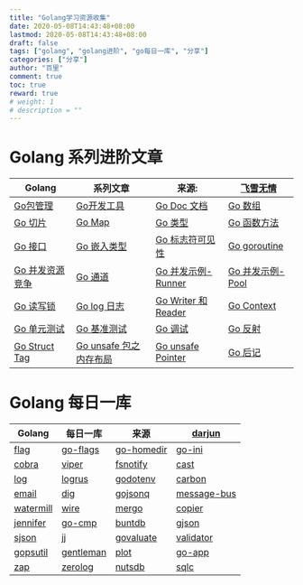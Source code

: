 ```yaml
---
title: "Golang学习资源收集"
date: 2020-05-08T14:43:48+08:00
lastmod: 2020-05-08T14:43:48+08:00
draft: false
tags: ["golang", "golang进阶", "go每日一库", "分享"]
categories: ["分享"]
author: "百里"
comment: true
toc: true
reward: true
# weight: 1
# description = ""
---
```


# Golang 系列进阶文章

| Golang |系列文章|来源:|[飞雪无情](https://www.flysnow.org/tags/golang)|
| ---------------------------------------------------------- | ---------------------------------------------------------- | ---------------------------------------------------------- | ---------------------------------------------------------- |
| [Go包管理](https://www.flysnow.org/2017/03/04/go-in-action-go-package.html) | [Go开发工具](https://www.flysnow.org/2017/03/08/go-in-action-go-tools.html) | [Go Doc 文档](https://www.flysnow.org/2017/03/09/go-in-action-go-doc.html) | [Go 数组](https://www.flysnow.org/2017/03/13/go-in-action-go-array.html) |
| [Go 切片](https://www.flysnow.org/2017/03/14/go-in-action-go-slice.html) | [Go Map](https://www.flysnow.org/2017/03/23/go-in-action-go-map.html) | [Go 类型](https://www.flysnow.org/2017/03/26/go-in-action-go-type.html) | [Go 函数方法](https://www.flysnow.org/2017/03/31/go-in-action-go-method.html) |
| [Go 接口](https://www.flysnow.org/2017/04/03/go-in-action-go-interface.html) | [Go 嵌入类型](https://www.flysnow.org/2017/04/06/go-in-action-go-embedded-type.html) | [Go 标志符可见性](https://www.flysnow.org/2017/04/08/go-in-action-go-identifier-export.html) | [Go goroutine](https://www.flysnow.org/2017/04/11/go-in-action-go-goroutine.html) |
| [Go 并发资源竞争](https://www.flysnow.org/2017/04/15/go-in-action-go-concurrent-resource.html) | [Go 通道](https://www.flysnow.org/2017/04/17/go-in-action-go-channel.html) | [Go 并发示例-Runner](https://www.flysnow.org/2017/04/29/go-in-action-go-runner.html) | [Go 并发示例-Pool](https://www.flysnow.org/2017/05/01/go-in-action-go-pool.html) |
| [Go 读写锁](https://www.flysnow.org/2017/05/03/go-in-action-go-read-write-lock.html) | [Go log 日志](https://www.flysnow.org/2017/05/06/go-in-action-go-log.html) | [Go Writer 和 Reader](https://www.flysnow.org/2017/05/08/go-in-action-go-reader-writer.html) | [Go Context](https://www.flysnow.org/2017/05/12/go-in-action-go-context.html) |
| [Go 单元测试](https://www.flysnow.org/2017/05/16/go-in-action-go-unit-test.html) | [Go 基准测试](https://www.flysnow.org/2017/05/21/go-in-action-go-benchmark-test.html) | [ Go 调试](https://www.flysnow.org/2017/06/07/go-in-action-go-debug.html) | [Go 反射](https://www.flysnow.org/2017/06/13/go-in-action-go-reflect.html) |
| [Go Struct Tag](https://www.flysnow.org/2017/06/25/go-in-action-struct-tag.html) | [Go unsafe 包之内存布局](https://www.flysnow.org/2017/07/02/go-in-action-unsafe-memory-layout.html) | [Go unsafe Pointer](https://www.flysnow.org/2017/07/06/go-in-action-unsafe-pointer.html) | [Go 后记](https://www.flysnow.org/2017/07/19/go-in-action-postscript.html) |

# Golang 每日一库

| Golang | 每日一库 | 来源 | [darjun](https://darjun.github.io/)  |
| ------------------------------------------------------------ | ------------------------------------------------------------ | ------------------------------------------------------------ | ------------------------------------------------------------ |
|[flag](https://segmentfault.com/a/1190000021561407)|[go-flags](https://segmentfault.com/a/1190000021573343)|[go-homedir](https://segmentfault.com/a/1190000021585053)|[go-ini](https://segmentfault.com/a/1190000021595681)|
|[cobra](https://segmentfault.com/a/1190000021616743)|[viper](https://segmentfault.com/a/1190000021625875)|[fsnotify](https://segmentfault.com/a/1190000021632889)|[cast](https://segmentfault.com/a/1190000021684109)|
|[log](https://segmentfault.com/a/1190000021702701)|[logrus](https://segmentfault.com/a/1190000021706728)|[godotenv](https://segmentfault.com/a/1190000021735360)|[carbon](https://segmentfault.com/a/1190000021754301)|
|[email](https://segmentfault.com/a/1190000021761747)|[dig](https://segmentfault.com/a/1190000021813270)|[gojsonq](https://segmentfault.com/a/1190000021830156)|[message-bus](https://segmentfault.com/a/1190000021850813)|
|[watermill](https://segmentfault.com/a/1190000021881252)|[wire](https://segmentfault.com/a/1190000021895220)|[mergo](https://segmentfault.com/a/1190000021997004)|[copier](https://segmentfault.com/a/1190000022008881)|
|[jennifer](https://segmentfault.com/a/1190000022018652)|[go-cmp](https://segmentfault.com/a/1190000022095737)|[buntdb](https://segmentfault.com/a/1190000022102931)|[gjson](https://segmentfault.com/a/1190000022134050)|
|[sjson](https://segmentfault.com/a/1190000022148617)|[jj](https://segmentfault.com/a/1190000022163724)|[govaluate](https://segmentfault.com/a/1190000022235609)|[validator](https://segmentfault.com/a/1190000022272272)|
|[gopsutil](https://segmentfault.com/a/1190000022281174)|[gentleman](https://segmentfault.com/a/1190000022308805)|[plot](https://segmentfault.com/a/1190000022398253)|[go-app](https://segmentfault.com/a/1190000022449545)|
|[zap](https://segmentfault.com/a/1190000022461706)|[zerolog](https://segmentfault.com/a/1190000022468752)|[nutsdb](https://segmentfault.com/a/1190000022490989)|[sqlc](https://segmentfault.com/a/1190000022529075)|